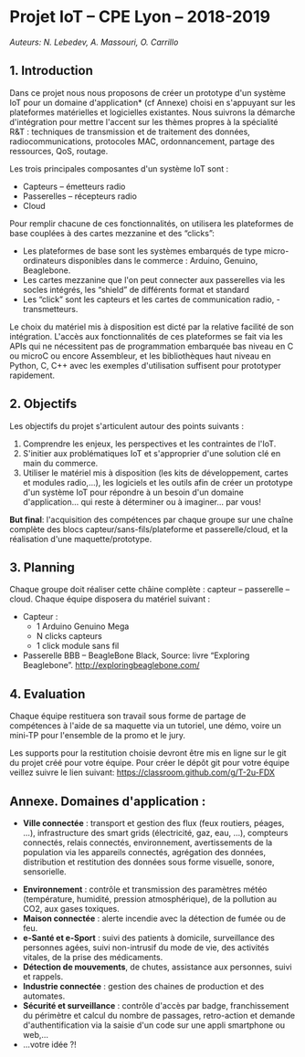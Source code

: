 # Projet IoT – CPE Lyon – 2018-2019

*Auteurs: N. Lebedev, A. Massouri, O. Carrillo*

## 1. Introduction

Dans ce projet nous nous proposons de créer un prototype d'un système IoT pour un domaine d'application* (cf Annexe) choisi en s'appuyant sur les plateformes matérielles et logicielles existantes. Nous suivrons la démarche d'intégration pour mettre l'accent sur les thèmes propres à la spécialité R&T : techniques de transmission et de traitement des données, radiocommunications, protocoles MAC, ordonnancement, partage des ressources, QoS, routage.

Les trois principales composantes d'un système IoT sont :
  + Capteurs – émetteurs radio
  + Passerelles – récepteurs radio
  + Cloud

Pour remplir chacune de ces fonctionnalités, on utilisera les plateformes de base couplées à des cartes mezzanine et des “clicks”:
  + Les plateformes de base sont les systèmes embarqués de type micro-ordinateurs disponibles dans le commerce : Arduino, Genuino, Beaglebone.
  + Les cartes mezzanine que l'on peut connecter aux passerelles via les socles intégrés, les “shield” de différents format et standard
  + Les “click” sont les capteurs et les cartes de communication radio, - transmetteurs.

Le choix du matériel mis à disposition est dicté par la relative facilité de son intégration. L'accès aux fonctionnalités de ces plateformes se fait via les APIs qui ne nécessitent pas de programmation embarquée bas niveau en C ou microC ou encore Assembleur, et les bibliothèques haut niveau en Python, C, C++ avec les exemples d'utilisation suffisent pour prototyper rapidement.

## 2. Objectifs

Les objectifs du projet s'articulent autour des points suivants :

  1. Comprendre les enjeux, les perspectives et les contraintes de l'IoT.
  2. S'initier aux problématiques IoT et s'approprier d'une solution clé en main du commerce.
  3. Utiliser le matériel mis à disposition (les kits de développement, cartes et modules radio,...),  les logiciels et les outils afin de créer un prototype d'un système IoT pour répondre à un besoin d'un domaine d'application... qui reste à déterminer ou à imaginer... par vous!

**But final**: l'acquisition des compétences par chaque groupe sur une chaîne complète des blocs capteur/sans-fils/plateforme et passerelle/cloud, et la réalisation d'une maquette/prototype.

## 3. Planning

Chaque groupe doit réaliser cette châine complète : capteur – passerelle – cloud.
Chaque équipe disposera du matériel suivant :
  + Capteur :
    - 1  Arduino Genuino Mega
    - N clicks capteurs
    - 1 click module sans fil
  + Passerelle BBB – BeagleBone Black, Source: livre “Exploring Beaglebone”.
  http://exploringbeaglebone.com/

## 4. Evaluation

Chaque équipe restituera son travail sous forme de partage de compétences à l'aide de sa maquette via un tutoriel, une démo, voire un mini-TP pour l'ensemble de la promo et le jury.

Les supports pour la restitution choisie devront être mis en ligne sur le git du projet créé pour votre équipe.
Pour créer le dépôt git pour votre équipe veillez suivre le lien suivant:
https://classroom.github.com/g/T-2u-FDX

## Annexe. Domaines d'application :

* **Ville connectée** : transport et gestion des flux (feux routiers, péages, ...), infrastructure des smart grids (électricité, gaz, eau, …), compteurs connectés, relais connectés,  environnement, avertissements de la population via les appareils connectés, agrégation des données, distribution et restitution des données sous forme visuelle, sonore, sensorielle.
+ **Environnement** : contrôle et transmission des paramètres météo (température, humidité, pression atmosphérique), de la pollution au CO2, aux gases toxiques.
+ **Maison connectée** : alerte incendie avec la détection de fumée ou de feu.
+ **e-Santé et e-Sport** : suivi des patients à domicile, surveillance des personnes agées, suivi non-intrusif du mode de vie, des activités vitales, de la prise des médicaments.
+ **Détection de mouvements**, de chutes, assistance aux personnes, suivi et rappels.
+ **Industrie connectée** : gestion des chaines de production et des automates.
+ **Sécurité et surveillance** : contrôle d'accès par badge, franchissement du périmètre et calcul du nombre de passages, retro-action et demande d'authentification via la saisie d'un code sur une appli smartphone ou web,...
+ ...votre idée ?!

